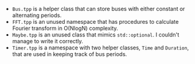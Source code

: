 - `Bus.tpp` is a helper class that can store buses with either constant or
  alternating periods.
- `FFT.tpp` is an unused namespace that has procedures to calculate Fourier
  transform in O(NlogN) complexity.
- `Maybe.tpp` is an unused class that mimics `std::optional`. I couldn't
  manage to write it correctly.
- `Timer.tpp` is a namespace with two helper classes, `Time` and `Duration`,
  that are used in keeping track of bus periods.
